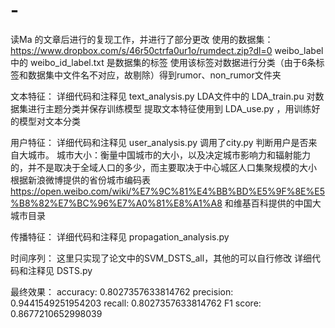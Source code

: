 # -
读Ma 的文章后进行的复现工作，并进行了部分更改
使用的数据集：https://www.dropbox.com/s/46r50ctrfa0ur1o/rumdect.zip?dl=0
weibo_label 中的 weibo_id_label.txt 是数据集的标签
使用该标签对数据进行分类（由于6条标签和数据集中文件名不对应，故剔除）得到rumor、non_rumor文件夹

文本特征：
详细代码和注释见 text_analysis.py
LDA文件中的 LDA_train.pu 对数据集进行主题分类并保存训练模型
提取文本特征使用到 LDA_use.py ，用训练好的模型对文本分类

用户特征：
详细代码和注释见 user_analysis.py
调用了city.py 判断用户是否来自大城市。
城市大小：衡量中国城市的大小，以及决定城市影响力和辐射能力的，并不是取决于全域人口的多少，而主要取决于中心城区人口集聚规模的大小
根据新浪微博提供的省份城市编码表 https://open.weibo.com/wiki/%E7%9C%81%E4%BB%BD%E5%9F%8E%E5%B8%82%E7%BC%96%E7%A0%81%E8%A1%A8
和维基百科提供的中国大城市目录 

传播特征：
详细代码和注释见 propagation_analysis.py

时间序列：
这里只实现了论文中的SVM_DSTS_all，其他的可以自行修改
详细代码和注释见 DSTS.py

最终效果：
accuracy: 0.8027357633814762
precision: 0.9441549251954203
recall: 0.8027357633814762
F1 score: 0.8677210652998039



